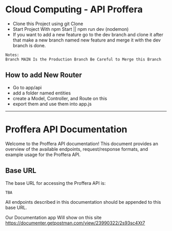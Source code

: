 # Cloud Computing - API Proffera
- Clone this Project using git Clone
- Start Project With npm Start || npm run dev (nodemon)
- If you want to add a new feature go to the dev branch and clone it after that make a new branch named new feature and merge it with the dev branch is done.

```
Notes:
Branch MAIN Is the Production Branch Be Careful to Merge this Branch
```
## How to add New Router
- Go to app/api
- add a folder named entities
- create a Model, Controller, and Route on this
- export them and use them into app.js

---

# Proffera API Documentation

Welcome to the Proffera API documentation! This document provides an overview of the available endpoints, request/response formats, and example usage for the Proffera API.

## Base URL

The base URL for accessing the Proffera API is:

```
TBA

```

All endpoints described in this documentation should be appended to this base URL.

Our Documentation app Will show on this site https://documenter.getpostman.com/view/23990322/2s93sc4Xt7
